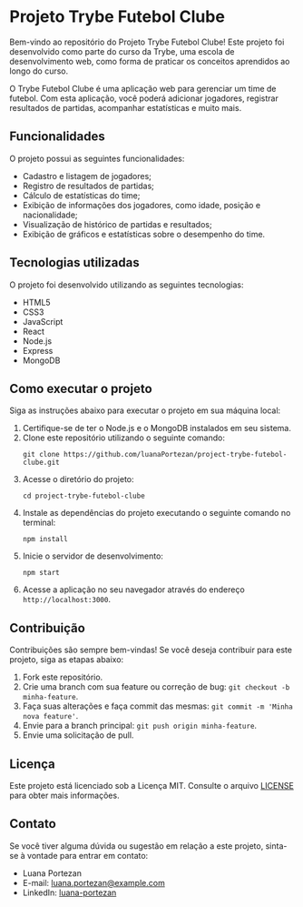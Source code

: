 # Projeto Trybe Futebol Clube

Bem-vindo ao repositório do Projeto Trybe Futebol Clube! Este projeto foi desenvolvido como parte do curso da Trybe, uma escola de desenvolvimento web, como forma de praticar os conceitos aprendidos ao longo do curso.

O Trybe Futebol Clube é uma aplicação web para gerenciar um time de futebol. Com esta aplicação, você poderá adicionar jogadores, registrar resultados de partidas, acompanhar estatísticas e muito mais.

## Funcionalidades

O projeto possui as seguintes funcionalidades:

- Cadastro e listagem de jogadores;
- Registro de resultados de partidas;
- Cálculo de estatísticas do time;
- Exibição de informações dos jogadores, como idade, posição e nacionalidade;
- Visualização de histórico de partidas e resultados;
- Exibição de gráficos e estatísticas sobre o desempenho do time.

## Tecnologias utilizadas

O projeto foi desenvolvido utilizando as seguintes tecnologias:

- HTML5
- CSS3
- JavaScript
- React
- Node.js
- Express
- MongoDB

## Como executar o projeto

Siga as instruções abaixo para executar o projeto em sua máquina local:

1. Certifique-se de ter o Node.js e o MongoDB instalados em seu sistema.
2. Clone este repositório utilizando o seguinte comando:
   ```
   git clone https://github.com/luanaPortezan/project-trybe-futebol-clube.git
   ```
3. Acesse o diretório do projeto:
   ```
   cd project-trybe-futebol-clube
   ```
4. Instale as dependências do projeto executando o seguinte comando no terminal:
   ```
   npm install
   ```
5. Inicie o servidor de desenvolvimento:
   ```
   npm start
   ```
6. Acesse a aplicação no seu navegador através do endereço `http://localhost:3000`.

## Contribuição

Contribuições são sempre bem-vindas! Se você deseja contribuir para este projeto, siga as etapas abaixo:

1. Fork este repositório.
2. Crie uma branch com sua feature ou correção de bug: `git checkout -b minha-feature`.
3. Faça suas alterações e faça commit das mesmas: `git commit -m 'Minha nova feature'`.
4. Envie para a branch principal: `git push origin minha-feature`.
5. Envie uma solicitação de pull.

## Licença

Este projeto está licenciado sob a Licença MIT. Consulte o arquivo [LICENSE](./LICENSE) para obter mais informações.

## Contato

Se você tiver alguma dúvida ou sugestão em relação a este projeto, sinta-se à vontade para entrar em contato:

- Luana Portezan
- E-mail: luana.portezan@example.com
- LinkedIn: [luana-portezan](https://www.linkedin.com/in/luana-portezan)
